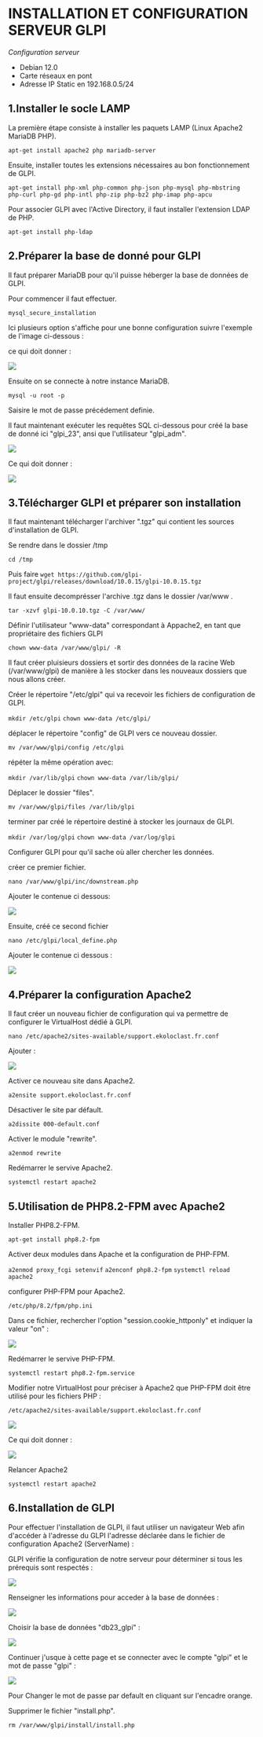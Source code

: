 # INSTALLATION ET CONFIGURATION SERVEUR GLPI
    
*Configuration serveur*
    
- Debian 12.0
- Carte réseaux en pont 
- Adresse IP Static en 192.168.0.5/24
    

## 1.Installer le socle LAMP
    
La première étape consiste à installer les paquets LAMP (Linux Apache2 MariaDB PHP).
    
```apt-get install apache2 php mariadb-server```
    
    
Ensuite, installer toutes les extensions nécessaires au bon fonctionnement de GLPI.
    
```apt-get install php-xml php-common php-json php-mysql php-mbstring php-curl php-gd php-intl php-zip php-bz2 php-imap php-apcu```
    
    
Pour associer GLPI avec l'Active Directory, il faut installer l'extension LDAP de PHP.
    
```apt-get install php-ldap```
    
    
    
## 2.Préparer la base de donné pour GLPI
    
Il faut préparer MariaDB pour qu'il puisse héberger la base de données de GLPI.
    
Pour commencer il faut effectuer.
    
```mysql_secure_installation```
    
Ici plusieurs option s'affiche pour une bonne configuration suivre l'exemple de l'image ci-dessous :
    
ce qui doit donner :
    
![](https://github.com/WildCodeSchool/TSSR-2402-P3-G3-BuildYourInfra-Ekoloclast/blob/main/Ressources%20Install%20et%20configuration%20GLPI/Securiser-MariaDB-pour-GLPI.png)
    
Ensuite on se connecte à notre instance MariaDB.
    
```mysql -u root -p```
   
Saisire le mot de passe précédement definie.
    
Il faut maintenant exécuter les requêtes SQL ci-dessous pour créé la base de donné ici "glpi_23", ansi que l'utilisateur "glpi_adm".
    
![](https://github.com/WildCodeSchool/TSSR-2402-P3-G3-BuildYourInfra-Ekoloclast/blob/main/Ressources%20Install%20et%20configuration%20GLPI/base_de_donner.png)
    
Ce qui doit donner :
    
![](https://github.com/WildCodeSchool/TSSR-2402-P3-G3-BuildYourInfra-Ekoloclast/blob/main/Ressources%20Install%20et%20configuration%20GLPI/Creer-base-de-donnees-GLPI.png)
    
    
## 3.Télécharger GLPI et préparer son installation
    
Il faut maintenant télécharger l'archiver ".tgz" qui contient les sources d'installation de GLPI.
    
Se rendre dans le dossier /tmp
    
```cd /tmp```
    
Puis faire
```wget https://github.com/glpi-project/glpi/releases/download/10.0.15/glpi-10.0.15.tgz```
    
Il faut ensuite decomprésser l'archive .tgz dans le dossier /var/www .
    
```tar -xzvf glpi-10.0.10.tgz -C /var/www/```
    
Définir l'utilisateur "www-data" correspondant à Appache2, en tant que propriétaire des fichiers GLPI
    
```chown www-data /var/www/glpi/ -R```
    
Il faut créer pluisieurs dossiers et sortir des données de la racine Web (/var/www/glpi) de manière à les stocker dans les nouveaux dossiers que nous allons créer.
    
Créer le répertoire "/etc/glpi" qui va recevoir les fichiers de configuration de GLPI.
    
```mkdir /etc/glpi```
```chown www-data /etc/glpi/```
    
déplacer le répertoire "config" de GLPI vers ce nouveau dossier.
    
```mv /var/www/glpi/config /etc/glpi```
    
répéter la même opération avec:
    
```mkdir /var/lib/glpi```
```chown www-data /var/lib/glpi/```
    
Déplacer le dossier "files".
    
```mv /var/www/glpi/files /var/lib/glpi```
    
terminer par créé le répertoire destiné à stocker les journaux de GLPI.
    
```mkdir /var/log/glpi```
```chown www-data /var/log/glpi```
    
Configurer GLPI pour qu'il sache où aller chercher les données.
    
créer ce premier fichier.
    
```nano /var/www/glpi/inc/downstream.php```
    
Ajouter le contenue ci dessous:
    
![](https://github.com/WildCodeSchool/TSSR-2402-P3-G3-BuildYourInfra-Ekoloclast/blob/main/Ressources%20Install%20et%20configuration%20GLPI/Capture%20d%E2%80%99e%CC%81cran%202024-05-23%20a%CC%80%2013.36.26.png)
    
Ensuite, créé ce second fichier
    
```nano /etc/glpi/local_define.php```
    
Ajouter le contenue ci dessous :
    
![](https://github.com/WildCodeSchool/TSSR-2402-P3-G3-BuildYourInfra-Ekoloclast/blob/main/Ressources%20Install%20et%20configuration%20GLPI/Fichier_php2.png)
    
    
## 4.Préparer la configuration Apache2
    
Il faut créer un nouveau fichier de configuration qui va permettre de configurer le VirtualHost dédié à GLPI.
    
```nano /etc/apache2/sites-available/support.ekoloclast.fr.conf```
    
Ajouter :
    
![](https://github.com/WildCodeSchool/TSSR-2402-P3-G3-BuildYourInfra-Ekoloclast/blob/main/Ressources%20Install%20et%20configuration%20GLPI/Edition_fichier_virtualhost.png)
    
Activer ce nouveau site dans Apache2.
    
```a2ensite support.ekoloclast.fr.conf```
    
Désactiver le site par défault.
    
```a2dissite 000-default.conf```
    
Activer le module "rewrite".
    
```a2enmod rewrite```
    
Redémarrer le servive Apache2.
    
```systemctl restart apache2```
    
    
## 5.Utilisation de PHP8.2-FPM avec Apache2
    
Installer PHP8.2-FPM.
    
```apt-get install php8.2-fpm```
    
Activer deux modules dans Apache et la configuration de PHP-FPM.
    
```a2enmod proxy_fcgi setenvif```
```a2enconf php8.2-fpm```
```systemctl reload apache2```
    
configurer PHP-FPM pour Apache2.
    
```/etc/php/8.2/fpm/php.ini```
    
Dans ce fichier, rechercher l'option "session.cookie_httponly" et indiquer la valeur "on" :
    
![](https://github.com/WildCodeSchool/TSSR-2402-P3-G3-BuildYourInfra-Ekoloclast/blob/main/Ressources%20Install%20et%20configuration%20GLPI/Cookie.png)
    
Redémarrer le servive PHP-FPM.
    
```systemctl restart php8.2-fpm.service```
    
Modifier notre VirtualHost pour préciser à Apache2 que PHP-FPM doit être utilisé pour les fichiers PHP :
    
```/etc/apache2/sites-available/support.ekoloclast.fr.conf```
    
![](https://github.com/WildCodeSchool/TSSR-2402-P3-G3-BuildYourInfra-Ekoloclast/blob/main/Ressources%20Install%20et%20configuration%20GLPI/PHP_localhost.png)
    
Ce qui doit donner :
    
![](https://github.com/WildCodeSchool/TSSR-2402-P3-G3-BuildYourInfra-Ekoloclast/blob/main/Ressources%20Install%20et%20configuration%20GLPI/Apache2-et-PHP-FPM-Exemple.png)
    
Relancer Apache2
    
```systemctl restart apache2```
    
    
## 6.Installation de GLPI
    
Pour effectuer l'installation de GLPI, il faut utiliser un navigateur Web afin d'accéder à l'adresse du GLPI l'adresse déclarée dans le fichier de configuration Apache2 (ServerName) :
    
GLPI vérifie la configuration de notre serveur pour déterminer si tous les prérequis sont respectés :
    
![](https://github.com/WildCodeSchool/TSSR-2402-P3-G3-BuildYourInfra-Ekoloclast/blob/main/Ressources%20Install%20et%20configuration%20GLPI/Installation-de-GLPI-Etape-4.png)
    
Renseigner les informations pour acceder à la base de données :
    
![](https://github.com/WildCodeSchool/TSSR-2402-P3-G3-BuildYourInfra-Ekoloclast/blob/main/Ressources%20Install%20et%20configuration%20GLPI/Installation-de-GLPI-Etape-4.png)
    
Choisir la base de données "db23_glpi" :
    
![](https://github.com/WildCodeSchool/TSSR-2402-P3-G3-BuildYourInfra-Ekoloclast/blob/main/Ressources%20Install%20et%20configuration%20GLPI/Installation-de-GLPI-Etape-5.png)
    
Continuer j'usque à cette page et se connecter avec le compte "glpi" et le mot de passe "glpi" :
    
![](https://github.com/WildCodeSchool/TSSR-2402-P3-G3-BuildYourInfra-Ekoloclast/blob/main/Ressources%20Install%20et%20configuration%20GLPI/Installation-de-GLPI-Etape-9.png)
    
Pour Changer le mot de passe par default en cliquant sur l'encadre orange.
    
Supprimer le fichier "install.php".
    
```rm /var/www/glpi/install/install.php```
